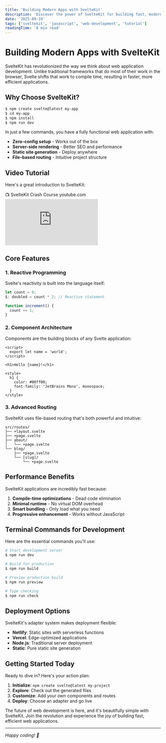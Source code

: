 ```yaml
---
title: 'Building Modern Apps with SvelteKit'
description: 'Discover the power of SvelteKit for building fast, modern web applications with server-side rendering and static site generation.'
date: '2025-09-19'
tags: ['sveltekit', 'javascript', 'web-development', 'tutorial']
readingTime: '8 min read'
---
```


# Building Modern Apps with SvelteKit

SvelteKit has revolutionized the way we think about web application development. Unlike traditional frameworks that do most of their work in the browser, Svelte shifts that work to compile time, resulting in faster, more efficient applications.

## Why Choose SvelteKit?

```bash
$ npm create svelte@latest my-app
$ cd my-app
$ npm install
$ npm run dev
```

In just a few commands, you have a fully functional web application with:

- **Zero-config setup** - Works out of the box
- **Server-side rendering** - Better SEO and performance
- **Static site generation** - Deploy anywhere
- **File-based routing** - Intuitive project structure

## Video Tutorial

Here's a great introduction to SvelteKit:

<div class="youtube-container">
  <div class="youtube-header">
    <span class="file-icon">📺</span>
    <span class="file-name">SvelteKit Crash Course</span>
    <span class="file-size">youtube.com</span>
  </div>
  <div class="youtube-embed">
    <iframe 
      src="https://www.youtube.com/embed/UU7MgYIbtAk" 
      title="SvelteKit Crash Course" 
      frameborder="0" 
      allow="accelerometer; autoplay; clipboard-write; encrypted-media; gyroscope; picture-in-picture" 
      allowfullscreen>
    </iframe>
  </div>
</div>

## Core Features

### 1. Reactive Programming

Svelte's reactivity is built into the language itself:

```javascript
let count = 0;
$: doubled = count * 2; // Reactive statement

function increment() {
  count += 1;
}
```

### 2. Component Architecture

Components are the building blocks of any Svelte application:

```svelte
<script>
  export let name = 'world';
</script>

<h1>Hello {name}!</h1>

<style>
  h1 {
    color: #00ff00;
    font-family: 'JetBrains Mono', monospace;
  }
</style>
```

### 3. Advanced Routing

SvelteKit uses file-based routing that's both powerful and intuitive:

```
src/routes/
├── +layout.svelte
├── +page.svelte
├── about/
│   └── +page.svelte
└── blog/
    ├── +page.svelte
    └── [slug]/
        └── +page.svelte
```

## Performance Benefits

SvelteKit applications are incredibly fast because:

1. **Compile-time optimizations** - Dead code elimination
2. **Minimal runtime** - No virtual DOM overhead
3. **Smart bundling** - Only load what you need
4. **Progressive enhancement** - Works without JavaScript

## Terminal Commands for Development

Here are the essential commands you'll use:

```bash
# Start development server
$ npm run dev

# Build for production
$ npm run build

# Preview production build
$ npm run preview

# Type checking
$ npm run check
```

## Deployment Options

SvelteKit's adapter system makes deployment flexible:

- **Netlify**: Static sites with serverless functions
- **Vercel**: Edge-optimized applications
- **Node.js**: Traditional server deployment
- **Static**: Pure static site generation

## Getting Started Today

Ready to dive in? Here's your action plan:

1. **Initialize**: `npm create svelte@latest my-project`
2. **Explore**: Check out the generated files
3. **Customize**: Add your own components and routes
4. **Deploy**: Choose an adapter and go live

The future of web development is here, and it's beautifully simple with SvelteKit. Join the revolution and experience the joy of building fast, efficient web applications.

---

*Happy coding! 🚀*